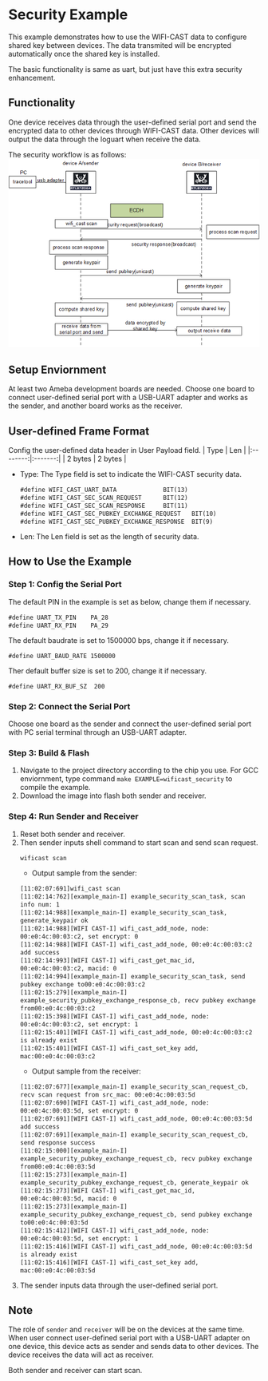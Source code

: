 # Security Example

This example demonstrates how to use the WIFI-CAST data to configure shared key between devices. The data transmited will be encrypted automatically once the shared key is installed.

The basic functionality is same as uart, but just have this extra security enhancement.

## Functionality

One device receives data through the user-defined serial port and send the encrypted data to other devices through WIFI-CAST data. Other devices will output the data through the loguart when receive the data.

The security workflow is as follows:
<img src="image.png">

## Setup Enviornment

At least two Ameba development boards are needed. Choose one board to connect user-defined serial port with a USB-UART adapter and works as the sender, and another board works as the receiver.

## User-defined Frame Format

Config the user-defined data header in User Payload field.
|   Type   |   Len   | 
|:--------:|:-------:|
|  2 bytes | 2 bytes |
* Type: The Type field is set to indicate the WIFI-CAST security data.
    ```
    #define WIFI_CAST_UART_DATA		        BIT(13)
    #define WIFI_CAST_SEC_SCAN_REQUEST		BIT(12)
    #define WIFI_CAST_SEC_SCAN_RESPONSE		BIT(11)
    #define WIFI_CAST_SEC_PUBKEY_EXCHANGE_REQUEST	BIT(10)
    #define WIFI_CAST_SEC_PUBKEY_EXCHANGE_RESPONSE	BIT(9)
    ```
* Len: The Len field is set as the length of security data.

## How to Use the Example

### Step 1: Config the Serial Port

The default PIN in the example is set as below, change them if necessary.
```
#define UART_TX_PIN    PA_28
#define UART_RX_PIN    PA_29
```
The default baudrate is set to 1500000 bps, change it if necessary.
```
#define UART_BAUD_RATE 1500000
```
Ther default buffer size is set to 200, change it if necessary.
```
#define UART_RX_BUF_SZ	200
```

### Step 2: Connect the Serial Port

Choose one board as the sender and connect the user-defined serial port with PC serial terminal through an USB-UART adapter.

### Step 3: Build & Flash

1. Navigate to the project directory according to the chip you use. For GCC enviornment, type command `make EXAMPLE=wificast_security` to compile the example.
2. Download the image into flash both sender and receiver.

### Step 4: Run Sender and Receiver

1. Reset both sender and receiver.
2. Then sender inputs shell command to start scan and send scan request.
    ```
    wificast scan
    ```
    * Output sample from the sender:
    ```
    [11:02:07:691]wifi_cast scan
    [11:02:14:762][example_main-I] example_security_scan_task, scan info num: 1
    [11:02:14:988][example_main-I] example_security_scan_task, generate_keypair ok
    [11:02:14:988][WIFI CAST-I] wifi_cast_add_node, node: 00:e0:4c:00:03:c2, set encrypt: 0
    [11:02:14:988][WIFI CAST-I] wifi_cast_add_node, 00:e0:4c:00:03:c2 add success
    [11:02:14:993][WIFI CAST-I] wifi_cast_get_mac_id, 00:e0:4c:00:03:c2, macid: 0
    [11:02:14:994][example_main-I] example_security_scan_task, send pubkey exchange to00:e0:4c:00:03:c2
    [11:02:15:279][example_main-I] example_security_pubkey_exchange_response_cb, recv pubkey exchange from00:e0:4c:00:03:c2
    [11:02:15:398][WIFI CAST-I] wifi_cast_add_node, node: 00:e0:4c:00:03:c2, set encrypt: 1
    [11:02:15:401][WIFI CAST-I] wifi_cast_add_node, 00:e0:4c:00:03:c2 is already exist
    [11:02:15:401][WIFI CAST-I] wifi_cast_set_key add, mac:00:e0:4c:00:03:c2
    ```
    * Output sample from the receiver:
    ```
    [11:02:07:677][example_main-I] example_security_scan_request_cb, recv scan request from src_mac: 00:e0:4c:00:03:5d
    [11:02:07:690][WIFI CAST-I] wifi_cast_add_node, node: 00:e0:4c:00:03:5d, set encrypt: 0
    [11:02:07:691][WIFI CAST-I] wifi_cast_add_node, 00:e0:4c:00:03:5d add success
    [11:02:07:691][example_main-I] example_security_scan_request_cb, send response success
    [11:02:15:000][example_main-I] example_security_pubkey_exchange_request_cb, recv pubkey exchange from00:e0:4c:00:03:5d
    [11:02:15:273][example_main-I] example_security_pubkey_exchange_request_cb, generate_keypair ok
    [11:02:15:273][WIFI CAST-I] wifi_cast_get_mac_id, 00:e0:4c:00:03:5d, macid: 0
    [11:02:15:273][example_main-I] example_security_pubkey_exchange_request_cb, send pubkey exchange to00:e0:4c:00:03:5d
    [11:02:15:412][WIFI CAST-I] wifi_cast_add_node, node: 00:e0:4c:00:03:5d, set encrypt: 1
    [11:02:15:416][WIFI CAST-I] wifi_cast_add_node, 00:e0:4c:00:03:5d is already exist
    [11:02:15:416][WIFI CAST-I] wifi_cast_set_key add, mac:00:e0:4c:00:03:5d
    ```
3. The sender inputs data through the user-defined serial port.

## Note
The role of `sender` and `receiver` will be on the devices at the same time. When user connect user-defined serial port with a USB-UART adapter on one device, this device acts as sender and sends data to other devices. The device receives the data will act as receiver. 

Both sender and receiver can start scan.
